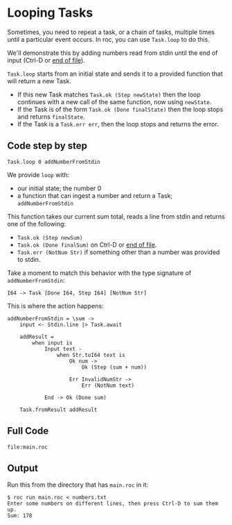 # Looping Tasks

Sometimes, you need to repeat a task, or a chain of tasks, multiple times until a particular event occurs. In roc, you can use `Task.loop` to do this.

We'll demonstrate this by adding numbers read from stdin until the end of input (Ctrl-D or [end of file](https://en.wikipedia.org/wiki/End-of-file)).

`Task.loop` starts from an initial state and sends it to a provided function that will return a new Task.
- If this new Task matches `Task.ok (Step newState)` then the loop continues with a new call of the same function, now using `newState`.
- If the Task is of the form `Task.ok (Done finalState)` then the loop stops and returns `finalState`.
- If the Task is a `Task.err err`, then the loop stops and returns the error.

## Code step by step

```roc
Task.loop 0 addNumberFromStdin
```
We provide `loop` with:
- our initial state; the number 0
- a function that can ingest a number and return a Task; `addNumberFromStdin`

This function takes our current sum total, reads a line from stdin and returns one of the following:

- `Task.ok (Step newSum)` 
- `Task.ok (Done finalSum)` on Ctrl-D or [end of file](https://en.wikipedia.org/wiki/End-of-file).
- `Task.err (NotNum Str)` if something other than a number was provided to stdin.

Take a moment to match this behavior with the type signature of `addNumberFromStdin`:
```roc
I64 -> Task [Done I64, Step I64] [NotNum Str]
```

This is where the action happens:
```roc
addNumberFromStdin = \sum ->
    input <- Stdin.line |> Task.await

    addResult =
        when input is
            Input text -
                when Str.toI64 text is
                    Ok num ->
                        Ok (Step (sum + num))

                    Err InvalidNumStr ->
                        Err (NotNum text)

            End -> Ok (Done sum)

    Task.fromResult addResult
```

## Full Code

```roc
file:main.roc
```

## Output

Run this from the directory that has `main.roc` in it:

```
$ roc run main.roc < numbers.txt 
Enter some numbers on different lines, then press Ctrl-D to sum them up.
Sum: 178
```
